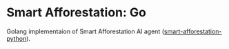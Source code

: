 # Smart Afforestation: Go
Golang implementaion of Smart Afforestation AI agent ([smart-afforestation-python](https://github.com/thevarunsharma/Smart-Afforestation)).
